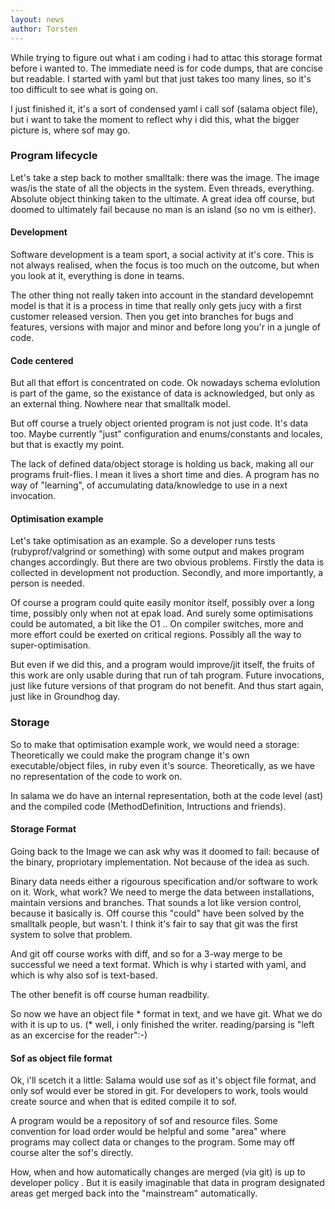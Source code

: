```yaml
---
layout: news
author: Torsten
---
```


While trying to figure out what i am coding i had to attac this storage format before i wanted to. The 
immediate need is for code dumps, that are concise but readable. I started with yaml but that just takes 
too many lines, so it's too difficult to see what is going on.

I just finished it, it's a sort of condensed yaml i call sof (salama object file), but i want to take the
moment to reflect why i did this, what the bigger picture is, where sof may go.

### Program lifecycle

Let's take a step back to mother smalltalk: there was the image. The image was/is the state of all the
 objects in the system. Even threads, everything. Absolute object thinking taken to the ultimate. 
 A great idea off course, but doomed to ultimately fail because no man is an island (so no vm is either).

#### Development

Software development is a team sport, a social activity at it's core. This is not always realised, 
when the focus is too much on the outcome, but when you look at it, everything is done in teams.

The other thing not really taken into account in the standard developemnt model is that it is a process in 
time that really only gets jucy with a first customer released version. Then you get into branches for bugs
and features, versions with major and minor and before long you'r in a jungle of code.

#### Code centered
 
But all that effort is concentrated on code. Ok nowadays schema evlolution is part of the game, so the
existance of data is acknowledged, but only as an external thing. Nowhere near that smalltalk model.

But off course a truely object oriented program is not just code. It's data too. Maybe currently "just"
configuration and enums/constants and locales, but that is exactly my point.

The lack of defined data/object storage is holding us back, making all our programs fruit-flies. 
I mean it lives a short time and dies. A program has no way of "learning", of accumulating data/knowledge
to use in a next invocation.

#### Optimisation example

Let's take optimisation as an example. So a developer runs tests (rubyprof/valgrind or something) 
with some output and makes program changes accordingly. But there are two obvious problems.
Firstly the data is collected in development not production. Secondly, and more importantly, a person is
needed.

Of course a program could quite easily monitor itself, possibly over a long time, possibly only when
not at epak load. And surely some optimisations could be automated, a bit like the O1 .. On compiler
switches, more and more effort could be exerted on critical regions. Possibly all the way to 
super-optimisation.

But even if we did this, and a program would improve/jit itself, the fruits of this work are only usable
during that run of tah program. Future invocations, just like future versions of that program do not
benefit. And thus start again, just like in Groundhog day.

### Storage

So to make that optimisation example work, we would need a storage: Theoretically we could make the program
change it's own executable/object files, in ruby even it's source. Theoretically, as we have no 
representation of the code to work on.

In salama we do have an internal representation, both at the code level (ast) and the compiled code 
(MethodDefinition, Intructions and friends).

#### Storage Format

Going back to the Image we can ask why was it doomed to fail: because of the binary, 
propriotary implementation. Not because of the idea as such.

Binary data needs either a rigourous specification and/or software to work on it. Work, what work?
We need to merge the data between installations, maintain versions and branches. That sounds a lot like
version control, because it basically is. Off course this "could" have been solved by the smalltalk
people, but wasn't. I think it's fair to say that git was the first system to solve that problem.

And git off course works with diff, and so for a 3-way merge to be successful we need a text format. 
Which is why i started with yaml, and which is why also sof is text-based.

The other benefit is off course human readbility.

So now we have an object file * format in text, and we have git. What we do with it is up to us.
(* well, i only finished the writer. reading/parsing is "left as an excercise for the reader":-)

#### Sof as object file format

Ok, i'll scetch it a little: Salama would use sof as it's object file format, and only sof would ever be
stored in git. For developers to work, tools would create source and when that is edited compile it to sof.

A program would be a repository of sof and resource files. Some convention for load order would be helpful
and some "area" where programs may collect data or changes to the program. Some may off course alter the 
sof's directly.

How, when and how automatically changes are merged (via git) is up to developer policy . But it is 
easily imaginable that data in program designated areas get merged back into the "mainstream" automatically.

